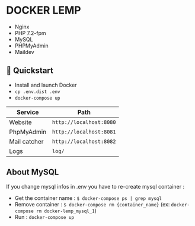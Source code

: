 # DOCKER LEMP
- Nginx
- PHP 7.2-fpm
- MySQL
- PHPMyAdmin
- Maildev

## :rocket: Quickstart 
- Install and launch Docker  
- `cp .env.dist .env`  
- `docker-compose up`

| Service      | Path                    |
| ------------ | ----------------------- |
| Website      | `http://localhost:8080` | 
| PhpMyAdmin   | `http://localhost:8081` |
| Mail catcher | `http://localhost:8082` |
| Logs         | `log/`                  |

## About MySQL
If you change mysql infos in .env you have to re-create mysql container :  
- Get the container name : `$ docker-compose ps | grep mysql`
- Remove container : `$ docker-compose rm {container_name}` (ex: `docker-compose rm docker-lemp_mysql_1`)
- Run : `docker-compose up` 